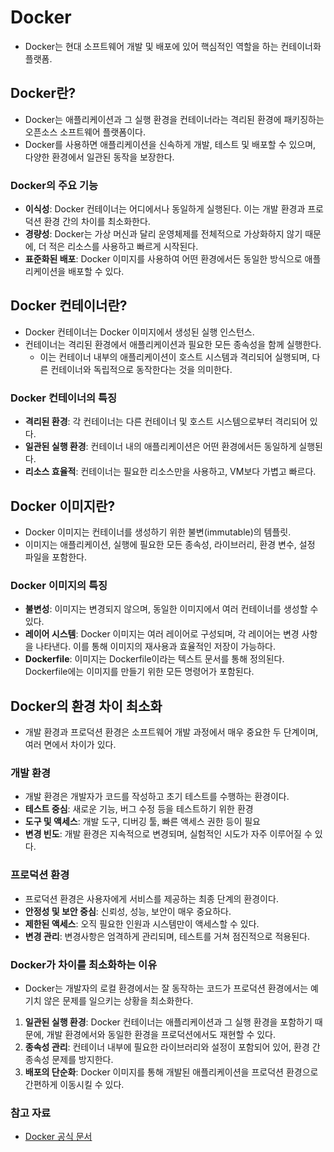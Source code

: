 # Docker

- Docker는 현대 소프트웨어 개발 및 배포에 있어 핵심적인 역할을 하는 컨테이너화 플랫폼.

## Docker란?
- Docker는 애플리케이션과 그 실행 환경을 컨테이너라는 격리된 환경에 패키징하는 오픈소스 소프트웨어 플랫폼이다. 
- Docker를 사용하면 애플리케이션을 신속하게 개발, 테스트 및 배포할 수 있으며, 다양한 환경에서 일관된 동작을 보장한다.

### Docker의 주요 기능
- **이식성**: Docker 컨테이너는 어디에서나 동일하게 실행된다. 이는 개발 환경과 프로덕션 환경 간의 차이를 최소화한다.
- **경량성**: Docker는 가상 머신과 달리 운영체제를 전체적으로 가상화하지 않기 때문에, 더 적은 리소스를 사용하고 빠르게 시작된다.
- **표준화된 배포**: Docker 이미지를 사용하여 어떤 환경에서든 동일한 방식으로 애플리케이션을 배포할 수 있다.

## Docker 컨테이너란?
- Docker 컨테이너는 Docker 이미지에서 생성된 실행 인스턴스. 
- 컨테이너는 격리된 환경에서 애플리케이션과 필요한 모든 종속성을 함께 실행한다. 
  - 이는 컨테이너 내부의 애플리케이션이 호스트 시스템과 격리되어 실행되며, 다른 컨테이너와 독립적으로 동작한다는 것을 의미한다.

### Docker 컨테이너의 특징
- **격리된 환경**: 각 컨테이너는 다른 컨테이너 및 호스트 시스템으로부터 격리되어 있다.
- **일관된 실행 환경**: 컨테이너 내의 애플리케이션은 어떤 환경에서든 동일하게 실행된다.
- **리소스 효율적**: 컨테이너는 필요한 리소스만을 사용하고, VM보다 가볍고 빠르다.

## Docker 이미지란?
- Docker 이미지는 컨테이너를 생성하기 위한 불변(immutable)의 템플릿. 
- 이미지는 애플리케이션, 실행에 필요한 모든 종속성, 라이브러리, 환경 변수, 설정 파일을 포함한다.

### Docker 이미지의 특징
- **불변성**: 이미지는 변경되지 않으며, 동일한 이미지에서 여러 컨테이너를 생성할 수 있다.
- **레이어 시스템**: Docker 이미지는 여러 레이어로 구성되며, 각 레이어는 변경 사항을 나타낸다. 이를 통해 이미지의 재사용과 효율적인 저장이 가능하다.
- **Dockerfile**: 이미지는 Dockerfile이라는 텍스트 문서를 통해 정의된다. Dockerfile에는 이미지를 만들기 위한 모든 명령어가 포함된다.

## Docker의 환경 차이 최소화

- 개발 환경과 프로덕션 환경은 소프트웨어 개발 과정에서 매우 중요한 두 단계이며, 여러 면에서 차이가 있다.

### 개발 환경
- 개발 환경은 개발자가 코드를 작성하고 초기 테스트를 수행하는 환경이다. 
- **테스트 중심**: 새로운 기능, 버그 수정 등을 테스트하기 위한 환경
- **도구 및 액세스**: 개발 도구, 디버깅 툴, 빠른 액세스 권한 등이 필요
- **변경 빈도**: 개발 환경은 지속적으로 변경되며, 실험적인 시도가 자주 이루어질 수 있다.

### 프로덕션 환경
- 프로덕션 환경은 사용자에게 서비스를 제공하는 최종 단계의 환경이다.
- **안정성 및 보안 중심**: 신뢰성, 성능, 보안이 매우 중요하다.
- **제한된 액세스**: 오직 필요한 인원과 시스템만이 액세스할 수 있다.
- **변경 관리**: 변경사항은 엄격하게 관리되며, 테스트를 거쳐 점진적으로 적용된다.

### Docker가 차이를 최소화하는 이유
- Docker는 개발자의 로컬 환경에서는 잘 동작하는 코드가 프로덕션 환경에서는 예기치 않은 문제를 일으키는 상황을 최소화한다.

1. **일관된 실행 환경**: Docker 컨테이너는 애플리케이션과 그 실행 환경을 포함하기 때문에, 개발 환경에서와 동일한 환경을 프로덕션에서도 재현할 수 있다.
2. **종속성 관리**: 컨테이너 내부에 필요한 라이브러리와 설정이 포함되어 있어, 환경 간 종속성 문제를 방지한다.
3. **배포의 단순화**: Docker 이미지를 통해 개발된 애플리케이션을 프로덕션 환경으로 간편하게 이동시킬 수 있다. 

### 참고 자료
- [Docker 공식 문서](https://docs.docker.com/)